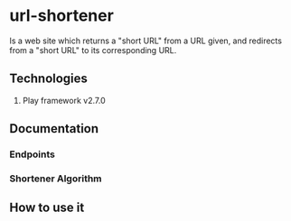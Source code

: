 # url-shortener
Is a web site which returns a "short URL" from a URL given, and redirects from a "short URL" to its corresponding URL.

## Technologies
1. Play framework v2.7.0

## Documentation
### Endpoints
### Shortener Algorithm


## How to use it

